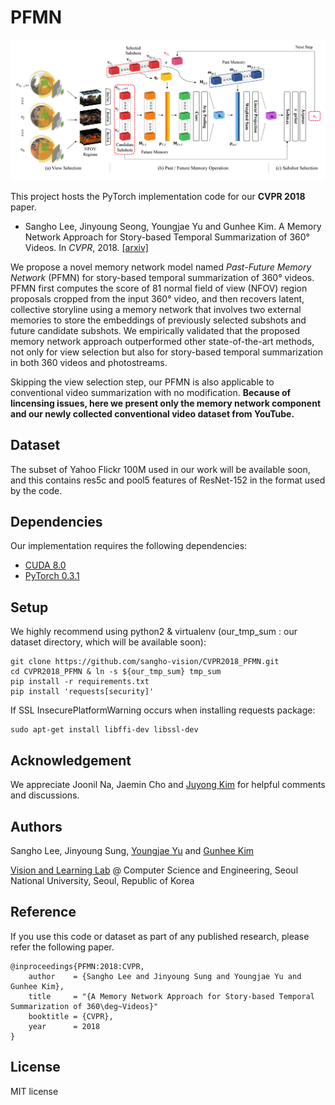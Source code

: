 # PFMN

![main_figure](assets/PFMN.png)

This project hosts the PyTorch implementation code for our **CVPR 2018** paper.

- Sangho Lee, Jinyoung Seong, Youngjae Yu and Gunhee Kim. A Memory Network Approach for Story-based Temporal Summarization of 360&deg; Videos. In *CVPR*, 2018. [[arxiv]]()

We propose a novel memory network model named *Past-Future Memory Network* (PFMN) for story-based temporal summarization of 360&deg; videos.
PFMN first computes the score of 81 normal field of view (NFOV) region proposals cropped from the input 360&deg; video, and then recovers latent, collective storyline using a memory network that involves two external memories to store the embeddings of previously selected subshots and future candidate subshots.
We empirically validated that the proposed memory network approach outperformed other state-of-the-art methods, not only for view selection but also for story-based temporal summarization in both 360 videos and photostreams.

Skipping the view selection step, our PFMN is also applicable to conventional video summarization with no modification.
**Because of lincensing issues, here we present only the memory network component and our newly collected conventional video dataset from YouTube.**

## Dataset
The subset of Yahoo Flickr 100M used in our work will be available soon,
and this contains res5c and pool5 features of ResNet-152 in the format used by the code.

## Dependencies
Our implementation requires the following dependencies:
- [CUDA 8.0](https://developer.nvidia.com/cuda-downloads)
- [PyTorch 0.3.1](http://pytorch.org/)

## Setup
We highly recommend using python2 & virtualenv (our_tmp_sum : our dataset directory, which will be available soon):
```
git clone https://github.com/sangho-vision/CVPR2018_PFMN.git
cd CVPR2018_PFMN & ln -s ${our_tmp_sum} tmp_sum
pip install -r requirements.txt
pip install 'requests[security]'
```

If SSL InsecurePlatformWarning occurs when installing requests package:
```
sudo apt-get install libffi-dev libssl-dev
```

## Acknowledgement

We appreciate Joonil Na, Jaemin Cho and [Juyong Kim](http://juyongkim.com/) for helpful comments and discussions.

## Authors

Sangho Lee, Jinyoung Sung, [Youngjae Yu](https://yj-yu.github.io/home/) and [Gunhee Kim](http://vision.snu.ac.kr/~gunhee/)

[Vision and Learning Lab](http://vision.snu.ac.kr/) @ Computer Science and Engineering, Seoul National University, Seoul, Republic of Korea

## Reference

If you use this code or dataset as part of any published research, please refer the following paper.
```
@inproceedings{PFMN:2018:CVPR,
    author    = {Sangho Lee and Jinyoung Sung and Youngjae Yu and Gunhee Kim},
    title     = "{A Memory Network Approach for Story-based Temporal Summarization of 360\deg~Videos}"
    booktitle = {CVPR},
    year      = 2018
}
```

## License

MIT license
